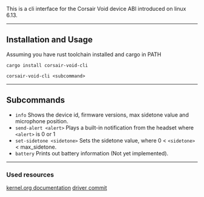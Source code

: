 This is a cli interface for the Corsair Void device ABI introduced on linux 6.13.

---

## Installation and Usage

Assuming you have rust toolchain installed and cargo in PATH

`cargo install corsair-void-cli`

`corsair-void-cli <subcommand>`

---

## Subcommands

- `info` Shows the device id, firmware versions, max sidetone value and microphone position.
- `send-alert <alert>` Plays a built-in notification from the headset where `<alert>` is 0 or 1
- `set-sidetone <sidetone>` Sets the sidetone value, where 0 < `<sidetone>` < max_sidetone.
- `battery` Prints out battery information (Not yet implemented).

---

### Used resources

[kernel.org documentation](https://docs.kernel.org/admin-guide/abi-testing.html#abi-sys-bus-hid-drivers-hid-corsair-void-dev-fw-version-headset)
[driver commit](https://git.kernel.org/pub/scm/linux/kernel/git/hid/hid.git/commit/?h=for-next&id=6ea2a6fd3872e60a4d500b548ad65ed94e459ddd)
